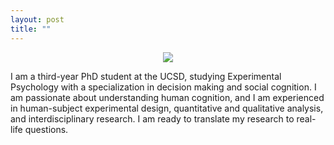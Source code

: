 ```yaml
---
layout: post
title: ""
---
```


<p align="center">
  <img src="http://shirleyxingyuliu.github.io/websitephoto.JPG?raw=true" />
</p>


I am a third-year PhD student at the UCSD, studying Experimental Psychology with a specialization in decision making and social cognition. I am passionate about understanding human cognition, and I am experienced in human-subject experimental design, quantitative and qualitative analysis, and interdisciplinary research. I am ready to translate my research to real-life questions.
